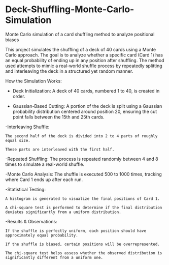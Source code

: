 # Deck-Shuffling-Monte-Carlo-Simulation
Monte Carlo simulation of a card shuffling method to analyze positional biases

This project simulates the shuffling of a deck of 40 cards using a Monte Carlo approach. The goal is to analyze whether a specific card (Card 1) has an equal probability of ending up in any position after shuffling. The method used attempts to mimic a real-world shuffle process by repeatedly splitting and interleaving the deck in a structured yet random manner.

How the Simulation Works:

- Deck Initialization: A deck of 40 cards, numbered 1 to 40, is created in order.

- Gaussian-Based Cutting: A portion of the deck is split using a Gaussian probability distribution centered around position 20, ensuring the cut point falls between the 15th and 25th cards.

-Interleaving Shuffle:

    The second half of the deck is divided into 2 to 4 parts of roughly equal size.

    These parts are interleaved with the first half.

-Repeated Shuffling: The process is repeated randomly between 4 and 8 times to simulate a real-world shuffle.

-Monte Carlo Analysis: The shuffle is executed 500 to 1000 times, tracking where Card 1 ends up after each run.

-Statistical Testing:

    A histogram is generated to visualize the final positions of Card 1.

    A chi-square test is performed to determine if the final distribution deviates significantly from a uniform distribution.

-Results & Observations:

    If the shuffle is perfectly uniform, each position should have approximately equal probability.

    If the shuffle is biased, certain positions will be overrepresented.

    The chi-square test helps assess whether the observed distribution is significantly different from a uniform one.
